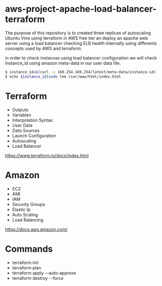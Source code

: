 # aws-project-apache-load-balancer-terraform
The purpose of this repository is to created  three replicas of autoscaling Ubuntu Vms using terraform in AWS free tier an deploy an apache web server using a load balancer checking ELB health internally using differents concepts used by AWS and terraform.

in order to check instances using load balancer configuration we will check Instance_id using amazon meta-data in our user data file.

```  sh
$ instance_id=$(curl -s 169.254.169.254/latest/meta-data/instance-id)
$ echo $instance_id|sudo tee /var/www/html/index.html
```

# Terraform
- Outputs
- Variables
- Interpolation Syntax
- User Data
- Data Sources
- Launch Configuration
- Autoscaling
- Load Balancer

https://www.terraform.io/docs/index.html

# Amazon

- EC2
- AMI
- IAM
- Security Groups
- Elastic Ip
- Auto Scaling
- Load Balancing 

https://docs.aws.amazon.com/

# Commands
 - terraform init  
 - terraform plan
 - terraform apply --auto-approve
 - terraform destroy --force
